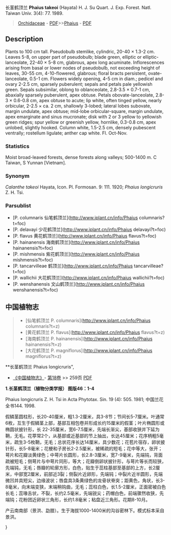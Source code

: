 长茎鹤顶兰 **Phaius takeoi** (Hayata) H. J. Su Quart. J. Exp. Forest. Natl. Taiwan Univ. 3(4): 77. 1989.

> [Orchidaceae](http://www.iplant.cn/info/Orchidaceae?t=foc) - [PDF](http://www.iplant.cn/foc/pdf/Orchidaceae.pdf)>>[Phaius](http://www.iplant.cn/info/Phaius?t=foc) - [PDF](http://www.iplant.cn/foc/pdf/Phaius.pdf)

## Description

Plants to 100 cm tall. Pseudobulb stemlike, cylindric, 20-40 × 1.3-2 cm. Leaves 5-8, on upper part of pseudobulb; blade green, elliptic or elliptic-lanceolate, 22-40 × 5-8 cm, glabrous, apex long acuminate. Inflorescences arising from basal or lower nodes of pseudobulb, not exceeding height of leaves, 30-55 cm, 4-10-flowered, glabrous; floral bracts persistent, ovate-lanceolate, 0.5-1 cm. Flowers widely opening, 4-5 cm in diam.; pedicel and ovary 2-2.5 cm, sparsely puberulent; sepals and petals pale yellowish green. Sepals subsimilar, oblong to oblanceolate, 2.8-3.5 × 0.7-1 cm, abaxially sparsely puberulent, apex obtuse. Petals obovate-lanceolate, 2.8-3 × 0.6-0.8 cm, apex obtuse to acute; lip white, often tinged yellow, nearly orbicular, 2-2.5 × ca. 2 cm, shallowly 3-lobed; lateral lobes subovate, margin undulate, apex obtuse; mid-lobe orbicular-square, margin undulate, apex emarginate and sinus mucronate; disk with 2 or 3 yellow to yellowish green ridges; spur yellow or greenish yellow, hornlike, 0.3-0.8 cm, apex unlobed, slightly hooked. Column white, 1.5-2.5 cm, densely pubescent ventrally; rostellum ligulate; anther cap white. Fl. Oct-Nov.

### Statistics
Moist broad-leaved forests, dense forests along valleys; 500-1400 m. C Taiwan, S Yunnan [Vietnam].

### Synonym
*Calanthe takeoi* Hayata, Icon. Pl. Formosan. 9: 111. 1920; *Phaius longicruris* Z. H. Tsi.

### Parsublist

* [P.  columnaris  仙笔鹤顶兰](http://www.iplant.cn/info/Phaius columnaris?t=foc)
* [P.  delavayi  少花鹤顶兰](http://www.iplant.cn/info/Phaius delavayi?t=foc)
* [P.  flavus  黄花鹤顶兰](http://www.iplant.cn/info/Phaius flavus?t=foc)
* [P.  hainanensis  海南鹤顶兰](http://www.iplant.cn/info/Phaius hainanensis?t=foc)
* [P.  mishmensis  紫花鹤顶兰](http://www.iplant.cn/info/Phaius mishmensis?t=foc)
* [P.  tancarvilleae  鹤顶兰](http://www.iplant.cn/info/Phaius tancarvilleae?t=foc)
* [P.  wallichii  大花鹤顶兰](http://www.iplant.cn/info/Phaius wallichii?t=foc)
* [P.  wenshanensis  文山鹤顶兰](http://www.iplant.cn/info/Phaius wenshanensis?t=foc)

## 中国植物志

> * [仙笔鹤顶兰  P.  columnaris](http://www.iplant.cn/info/Phaius columnaris?t=z)
> * [黄花鹤顶兰  P.  flavus](http://www.iplant.cn/info/Phaius flavus?t=z)
> * [海南鹤顶兰  P.  hainanensis](http://www.iplant.cn/info/Phaius hainanensis?t=z)
> * [大花鹤顶兰  P.  magniflorus](http://www.iplant.cn/info/Phaius magniflorus?t=z)

**长茎鹤顶兰 Phaius longicruris",

* [《中国植物志》](http://www.iplant.cn/frps)- [第18卷](http://www.iplant.cn/frps/vol/18) >> 259页 [PDF](http://www.iplant.cn/frps/pdf/18/259.pdf)

**1.长茎鹤顶兰（植物分类学报） 图版46：1-4**

Phaius longicruris Z. H. Tsi in Acta Phytotax. Sin. 19 (4): 505. 1981; 中国兰花全书144. 1998.

假鳞茎圆柱形，长20-40厘米，粗1.3-2厘米，具3-8节；节间长5-7厘米。叶通常6枚，互生于假鳞茎上部，基部互相包卷并形成长约15厘米的假茎；叶片椭圆形或椭圆状披针形，长 22-35厘米，宽6-7.5厘米，先端长渐尖，基部收狭并下延为鞘，无毛。花葶常2个，从基部或近基部的节上抽出，长达45厘米；花序柄粗5毫米，疏生3-5枚鞘，无毛；总状花序长达14厘米，具少数花；花苞片宿存，卵状披针形，长5-8毫米；花梗和子房长2-2.5厘米，被稀疏的短毛；花中等大，张开；萼片和花瓣淡黄绿色；中萼片长圆形，长2.8-3厘米，宽7-9毫米，先端钝，背面疏被短毛；侧萼片与中萼片同形，等大；花瓣倒卵状披针形，与萼片等长而较狭，先端钝，无毛；唇瓣的轮廓方形，白色，贴生于蕊柱基部至基部的上方，长2厘米，中部宽2厘米，前部近3裂；侧裂片近卵形，先端钝；中裂片近半圆形，先端微凹并具短尖，边缘波状；唇盘具3条黄绿色的龙骨状脊突；距黄色，角状，长3-8毫米，向末端变狭，末端稍钩曲，无毛；蕊柱白色，长1.5-2厘米，正面密被白色长毛；蕊喙舌状，不裂，长约2.5毫米，先端锐尖；药帽白色，前端骤然收狭，先端钝；花粉团近卵状三角形，长约1.8毫米；粘盘近三角形。花期8-10月。

产云南南部（景洪、勐腊）。生于海拔1000-1400米的沟谷密林下。模式标本采自景洪。

}